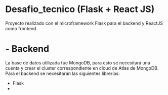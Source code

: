 # Desafio_tecnico (Flask + React JS)
Proyecto realizado con el microframework Flask para el backend y ReactJS como frontend

# - Backend
La base de datos utilizada fue MongoDB, para esto se necesitará una cuenta y crear el cluster correspondiente en cloud de Atlas de MongoDB.<br />
Para el backend se necesitarán las siguientes librerías:  
- Flask  
-
